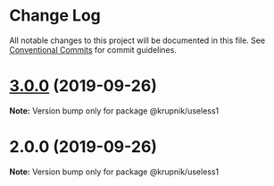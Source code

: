 # Change Log

All notable changes to this project will be documented in this file.
See [Conventional Commits](https://conventionalcommits.org) for commit guidelines.

# [3.0.0](https://github.com/yurikrupniktools/zergs/compare/@krupnik/useless1@2.0.0...@krupnik/useless1@3.0.0) (2019-09-26)

**Note:** Version bump only for package @krupnik/useless1





# 2.0.0 (2019-09-26)

**Note:** Version bump only for package @krupnik/useless1
